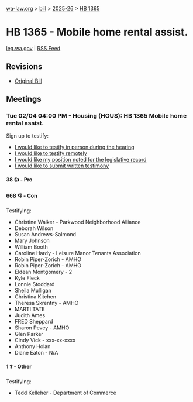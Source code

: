 [wa-law.org](/) > [bill](/bill/) > [2025-26](/bill/2025-26/) > [HB 1365](/bill/2025-26/hb/1365/)

# HB 1365 - Mobile home rental assist.
[leg.wa.gov](https://app.leg.wa.gov/billsummary?BillNumber=1365&Year=2025&Initiative=false) | [RSS Feed](./rss.xml)

## Revisions
* [Original Bill](1/)

## Meetings
### Tue 02/04 04:00 PM - Housing (HOUS): HB 1365 Mobile home rental assist.
Sign up to testify:
* [I would like to testify in person during the hearing](https://app.leg.wa.gov/csi/Testifier/Add?chamber=House&mId=32645&aId=162480&caId=25448&tId=1)
* [I would like to testify remotely](https://app.leg.wa.gov/csi/Testifier/Add?chamber=House&mId=32645&aId=162480&caId=25448&tId=2)
* [I would like my position noted for the legislative record](https://app.leg.wa.gov/csi/Testifier/Add?chamber=House&mId=32645&aId=162480&caId=25448&tId=3)
* [I would like to submit written testimony](https://app.leg.wa.gov/csi/Testifier/Add?chamber=House&mId=32645&aId=162480&caId=25448&tId=4)

#### 38 👍 - Pro

#### 668 👎 - Con
Testifying:
* Christine Walker - Parkwood Neighborhood Alliance
* Deborah Wilson
* Susan Andrews-Salmond
* Mary Johnson
* William Booth
* Caroline Hardy - Leisure Manor Tenants Association
* Robin Piper-Zorich - AMHO
* Robin Piper-Zorich - AMHO
* Eldean Montgomery - 2
* Kyle Fleck
* Lonnie Stoddard
* Sheila Mulligan
* Christina Kitchen
* Theresa Skrentny - AMHO
* MARTI TATE
* Judith Ames
* FRED Sheppard
* Sharon Pevey - AMHO
* Glen Parker
* Cindy Vick - xxx-xx-xxxx
* Anthony Holan
* Diane Eaton - N/A

#### 1 ❓ - Other
Testifying:
* Tedd Kelleher - Department of Commerce
